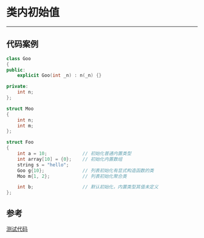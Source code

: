 # 类内初始值

---

## 代码案例

```c++
class Goo 
{
public:
    explicit Goo(int _n) : n(_n) {}

private:
    int n;
};

struct Moo 
{
    int n;
    int m;
};

struct Foo 
{
    int a = 10;             // 初始化普通内置类型
    int array[10] = {0};    // 初始化内置数组
    string s = "hello";
    Goo g{10};              // 列表初始化有显式构造函数的类
    Moo m{1, 2};            // 列表初始化聚合类

    int b;                  // 默认初始化，内置类型其值未定义
};
```

## 参考

[测试代码](https://github.com/demon90s/CppPrimer/blob/master/labs/test_in-class_initializer.cpp)